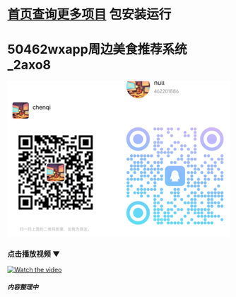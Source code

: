 # [首页查询更多项目](https://github.com/GraduationProject-weixin) 包安装运行


# 50462wxapp周边美食推荐系统_2axo8

![picture](https://raw.githubusercontent.com/GraduationProject-springboot/.github/main/img/wx.png)

### 点击播放视频 ▼
[![Watch the video](https://i.sstatic.net/Vp2cE.png)]()


#####   内容整理中  











